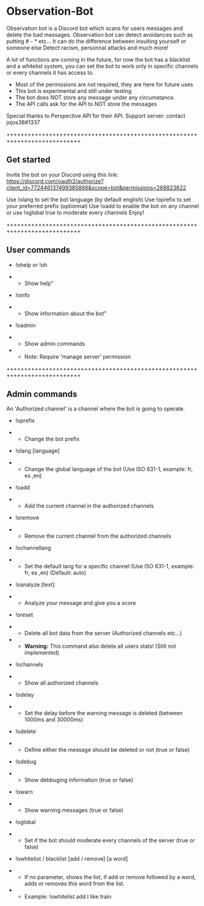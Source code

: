 # Observation-Bot

Observation bot is a Discord bot which scans for users messages and delete the bad messages.
Observation bot can detect avoidances such as putting # - * etc...
It can do the difference between insulting yourself or someone else
Detect racism, personnal attacks and much more!

A lot of functions are coming in the future, for now the bot has a blacklist and a whitelist system, you can set the bot to work only in specific channels or every channels it has access to.

- Most of the permissions are not required, they are here for future uses
- This bot is experimental and still under testing
- The bot does NOT store any message under any circumstance.
- The API calls ask for the API to NOT store the messages

Special thanks to Perspective API for their API.
Support server: contact jojos38#1337

+++++++++++++++++++++++++++++++++++++++++++++++++++++++++++++++++++++++++++

## Get started
Invite the bot on your Discord using this link:
https://discord.com/oauth2/authorize?client_id=772446137499385866&scope=bot&permissions=268823622

Use !olang to set the bot language (by default english)
Use !oprefix to set your preferred prefix (optionnal)
Use !oadd to enable the bot on any channel or use !oglobal true to moderate every channels
Enjoy!

+++++++++++++++++++++++++++++++++++++++++++++++++++++++++++++++++++++++++++

## User commands

- !ohelp or !oh
- - Show help"

- !oinfo
- - Show information about the bot"

- !oadmin
- - Show admin commands
- - Note: Require 'manage server' permission

+++++++++++++++++++++++++++++++++++++++++++++++++++++++++++++++++++++++++++

## Admin commands

An 'Authorized channel' is a channel where the bot is going to operate.

- !oprefix
- - Change the bot prefix

- !olang [language]
- - Change the global language of the bot (Use ISO 631-1, example: fr, es ,en)

- !oadd
- - Add the current channel in the authorized channels

- !oremove
- - Remove the current channel from the authorized channels

- !ochannellang
- - Set the default lang for a specific channel (Use ISO 631-1, example: fr, es ,en) (Default: auto)

- !oanalyze [text]
- - Analyze your message and give you a score

- !oreset
- - Delete all bot data from the server (Authorized channels etc...)
- - **Warning:** This command also delete all users stats! (Still not implemented)

- !ochannels
- - Show all authorized channels

- !odelay
- - Set the delay before the warning message is deleted (between 1000ms and 30000ms)

- !odelete
- - Define either the message should be deleted or not (true or false)

- !odebug
- - Show debbuging information (true or false)

- !owarn
- - Show warning messages (true or false)

- !oglobal
- - Set if the bot should moderate every channels of the server (true or false)

- !owhitelist / blacklist [add / remove] [a word]
- - If no parameter, shows the list, if add or remove followed by a word, adds or removes this word from the list.
- - Example: !owhitelist add I like train
